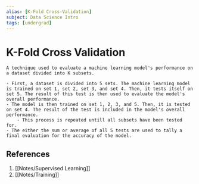 ```yaml
---
alias: [K-Fold Cross-Validation]
subject: Data Science Intro
tags: [undergrad]
---
```

# K-Fold Cross Validation


```ad-note
A technique used to evaluate a machine learning model's performance on a dataset divided into K subsets.
```

```ad-example
- First, a dataset is divided into 5 sets. The machine learning model is trained on set 1, set 2, set 3, and set 4. Then, it tests itself on set 5. The result of this test is then used to evaluate the model's overall performance.
- The model is then trained on set 1, 2, 3, and 5. Then, it is tested on set 4. The result of the test is included in the model's overall performance.
	- This process is repeated untill all subsets have been tested for.
- The either the sum or average of all 5 tests are used to tally a final evaluation for the accuracy of the model.
```

## References
1. [[Notes/Supervised Learning]]
2. [[Notes/Training]]